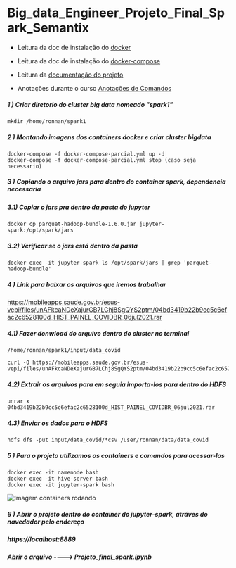 # Big_data_Engineer_Projeto_Final_Spark_Semantix

* Leitura da doc de instalação do [docker](https://docs.docker.com/engine/install/ubuntu/)

* Leitura da doc de instalação do [docker-compose](https://docs.docker.com/compose/install/)

* Leitura da [documentação do projeto](https://github.com/ronnanlimao/Big_data_Engineer_Projeto_Final_Spark_Semantix/blob/main/documentacao_projeto/projeto_final_spark.pdf)

* Anotações durante o curso [Anotações de Comandos](https://github.com/ronnanlimao/Big_data_Engineer_Projeto_Final_Spark_Semantix/blob/main/anotacoes_comandos/Comandos_BIGDATA_anotacoes.txt)

##### 1 ) Criar diretorio do cluster big data nomeado "spark1"

```
mkdir /home/ronnan/spark1
```

##### 2 ) Montando imagens dos containers docker e criar cluster bigdata
``` 
docker-compose -f docker-compose-parcial.yml up -d
docker-compose -f docker-compose-parcial.yml stop (caso seja necessario)
```

##### 3 ) Copiando o arquivo jars para dentro do container spark, dependencia necessaria

##### 3.1) Copiar o jars pra dentro da pasta do jupyter

```
docker cp parquet-hadoop-bundle-1.6.0.jar jupyter-spark:/opt/spark/jars
```

##### 3.2) Verificar se o jars está dentro da pasta

```
docker exec -it jupyter-spark ls /opt/spark/jars | grep 'parquet-hadoop-bundle'
```

##### 4 ) Link para baixar os arquivos que iremos trabalhar

https://mobileapps.saude.gov.br/esus-vepi/files/unAFkcaNDeXajurGB7LChj8SgQYS2ptm/04bd3419b22b9cc5c6efac2c6528100d_HIST_PAINEL_COVIDBR_06jul2021.rar

##### 4.1) Fazer donwload do arquivo dentro do cluster no terminal

```
/home/ronnan/spark1/input/data_covid
```
```
curl -O https://mobileapps.saude.gov.br/esus-vepi/files/unAFkcaNDeXajurGB7LChj8SgQYS2ptm/04bd3419b22b9cc5c6efac2c6528100d_HIST_PAINEL_COVIDBR_06jul2021.rar
```

##### 4.2) Extrair os arquivos para em seguia importa-los para dentro do HDFS

```
unrar x 04bd3419b22b9cc5c6efac2c6528100d_HIST_PAINEL_COVIDBR_06jul2021.rar
```

##### 4.3) Enviar os dados para o HDFS

``` 
hdfs dfs -put input/data_covid/*csv /user/ronnan/data/data_covid
```

##### 5 ) Para o projeto utilizamos os containers e comandos para acessar-los
```
docker exec -it namenode bash
docker exec -it hive-server bash
docker exec -it jupyter-spark bash
```
![Imagem containers rodando](https://github.com/ronnanlimao/Big_data_Engineer_Projeto_Final_Spark_Semantix/blob/main/containers_rodando.png)

##### 6 ) Abrir o projeto dentro do container do jupyter-spark, atráves do navedador pelo endereço

##### https://localhost:8889

##### Abrir o arquivo ----> Projeto_final_spark.ipynb
